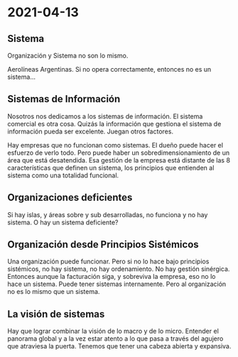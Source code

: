 # 2021-04-13

## Sistema
Organización y Sistema no son lo mismo.

Aerolíneas Argentinas. Si no opera correctamente, entonces no es un sistema...

## Sistemas de Información

Nosotros nos dedicamos a los sistemas de información. El sistema comercial es otra cosa. Quizás la información que gestiona el sistema de información pueda ser excelente. Juegan otros factores. 

Hay empresas que no funcionan como sistemas. El dueño puede hacer el esfuerzo de verlo todo. Pero puede haber un sobredimensionamiento de un área que está desatendida. Esa gestión de la empresa está distante de las 8 características que definen un sistema, los principios que entienden al sistema como una totalidad funcional. 

## Organizaciones deficientes

Si hay islas, y áreas sobre y sub desarrolladas, no funciona y no hay sistema. O hay un sistema deficiente? 

## Organización desde Principios Sistémicos

Una organización puede funcionar. Pero si no lo hace bajo principios sistémicos, no hay sistema, no hay ordenamiento. No hay gestión sinérgica. Entonces aunque la facturación siga, y sobreviva la empresa, eso no lo hace un sistema. Puede tener sistemas internamente. Pero al organización no es lo mismo que un sistema. 

## La visión de sistemas

Hay que lograr combinar la visión de lo macro y de lo micro. Entender el panorama global y a la vez estar atento a lo que pasa a través del agujero que atraviesa la puerta. Tenemos que tener una cabeza abierta y expansiva. 

